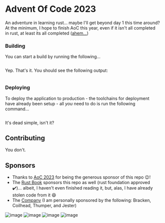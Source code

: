 # Advent Of Code 2023
An adventure in learning rust... maybe I'll get beyond day 1 this time around? At the minimum, I hope to finish AoC this year, even if it isn't all completed in rust, at least its all completed ([ahem...](https://github.com/HarryXChen3/AdventOfCode22))

### Building
You can start a build by running the following...
```

```

Yep. That's it. You should see the following output:
```

```

### Deploying
To deploy the application to production - the toolchains for deployment have already been setup - all _you_ need to do is run the following command...

```

```
It's dead simple, isn't it?

## Contributing
You don't.
## Sponsors
- Thanks to [AoC 2023](https://adventofcode.com/2023) for being the generous sponsor of this repo 😉!
- The [Rust Book](https://doc.rust-lang.org/book/) sponsors this repo as well (rust foundation approved ✔️)... albeit, I haven't even finished reading it, but, alas, I have already stolen code from it 😄
- The [Company](https://store.steampowered.com/app/1966720/Lethal_Company/) (I am personally sponsored by the following: Bracken, Coilhead, Thumper, and Jester)

![image](https://github.com/HarryXChen3/advent_of_code23/assets/51322624/69ec59f7-6862-41cb-a5e6-84abf17c5578)
![image](https://github.com/HarryXChen3/advent_of_code23/assets/51322624/2344938b-33fe-4a4d-9a6b-38b991af41ec)
![image](https://github.com/HarryXChen3/advent_of_code23/assets/51322624/7f1b5f79-2834-468c-ae0b-5421e35c3ba2)
![image](https://github.com/HarryXChen3/advent_of_code23/assets/51322624/657bd5aa-6e6d-46b1-8376-60d9f153b3d5)
